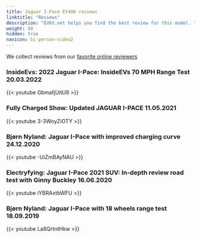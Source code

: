 ```yaml
---
title: Jaguar I-Pace EV400 reviews
linktitle: "Reviews"
description: "EVKX.net helps you find the best review for this model. "
weight: 80
hidden: true
navicon: bi-person-video2
---
```

We collect reviews from our [favorite online reviewers](/guides/evreviewers/)

### InsideEvs: 2022 Jaguar I-Pace: InsideEVs 70 MPH Range Test 20.03.2022

{{< youtube GbmafjUitU8 >}}

### Fully Charged Show: Updated JAGUAR I-PACE 11.05.2021

{{< youtube 3-3WoyZiOTY >}}

### Bjørn Nyland: Jaguar I-Pace with improved charging curve 24.12.2020

{{< youtube -UiZmBAyNAU >}}

### Electryfying: Jaguar I-Pace 2021 SUV: In-depth review road test with Ginny Buckley 16.06.2020

{{< youtube iYBRAxtbWFU >}}

### Bjørn Nyland: Jaguar I-Pace with 18 wheels range test 18.09.2019

{{< youtube La8QrtntHkw >}}

